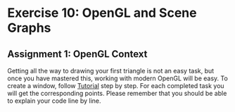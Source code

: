 # Exercise 10: OpenGL and Scene Graphs

## Assignment 1: OpenGL Context

Getting all the way to drawing your first triangle is not an easy task, but once you have mastered this, working with modern OpenGL will be easy. To create a window, follow [Tutorial](http://learnopengl.com/) step by step. For each completed task you will get the corresponding points. Please remember that you should be able to explain your code line by line.
